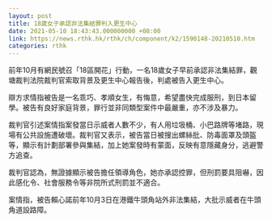 ```yaml
---
layout: post
title: 18歲女子承認非法集結罪判入更生中心
date: 2021-05-10 18:43:43.000000000 +08:00
link: https://news.rthk.hk/rthk/ch/component/k2/1590148-20210510.htm
categories: rthk
---
```


前年10月有網民號召「18區開花」行動，一名18歲女子早前承認非法集結罪，觀塘裁判法院裁判官索取背景及更生中心報告後，判處被告入更生中心。

辯方求情指被告是一名乖巧、孝順女生，有悔意，希望盡快完成服刑，到日本留學。被告有良好家庭背景，罪行並非同類型案件中最嚴重，亦不涉及暴力。

裁判官引述案情指案發當日示威者人數不少，有人用垃圾桶、小巴路牌等堵路，現場有公共設施遭破壞。裁判官又表示，被告當日被搜出螺絲批、防毒面罩及頭盔等，顯示有計劃部署參與集結，加上她案發時有蒙面，反映有意隱藏身分，逃避警方追查。

裁判官認為，無證據顯示被告擔任領導角色，她亦承認控罪，但刑罰要具阻嚇，因此感化令、社會服務令等非院所式刑罰並不適合。

案情指，被告賴心諾前年10月3日在港鐵牛頭角站外非法集結，大批示威者在牛頭角道設路障。
